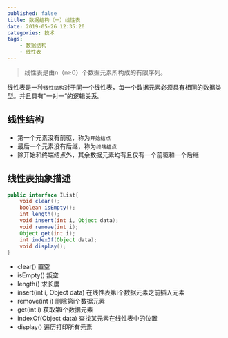 ```yaml
---
published: false
title: 数据结构（一）线性表
date: 2019-05-26 12:35:20
categories: 技术
tags: 
    - 数据结构
    - 线性表
---
```


> 线性表是由n（n≥0）个数据元素所构成的有限序列。

线性表是一种`线性结构`对于同一个线性表，每一个数据元素必须具有相同的数据类型。并且具有“一对一”的逻辑关系。

## 线性结构

- 第一个元素没有前驱，称为`开始结点`
- 最后一个元素没有后继，称为`终端结点`
- 除开始和终端结点外，其余数据元素均有且仅有一个前驱和一个后继

## 线性表抽象描述

```java
public interface IList{
    void clear();
    boolean isEmpty();
    int length();
    void insert(int i, Object data);
    void remove(int i);
    Object get(int i);
    int indexOf(Object data);
    void display();
}
```

- clear() 置空
- isEmpty() 叛空
- length() 求长度
- insert(int i, Object data) 在线性表第i个数据元素之前插入元素
- remove(int i) 删除第i个数据元素
- get(int i) 获取第i个数据元素
- indexOf(Object data) 查找某元素在线性表中的位置
- display() 遍历打印所有元素
